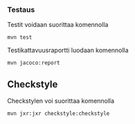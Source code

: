 ### Testaus

Testit voidaan suorittaa komennolla

```
mvn test
```

Testikattavuusraportti luodaan komennolla

```
mvn jacoco:report
```

## Checkstyle

Checkstylen voi suorittaa komennolla

```
mvn jxr:jxr checkstyle:checkstyle
```